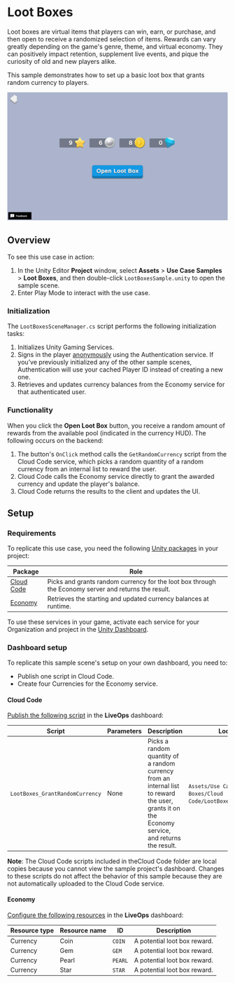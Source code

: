 # Loot Boxes

Loot boxes are virtual items that players can win, earn, or purchase, and then open to receive a randomized selection of items. Rewards can vary greatly depending on the game's genre, theme, and virtual economy. They can positively impact retention, supplement live events, and pique the curiosity of old and new players alike.

This sample demonstrates how to set up a basic loot box that grants random currency to players.

![Loot Boxes scene](Documentation~/Loot_Boxes_Scene.png)

## Overview

To see this use case in action:

1. In the Unity Editor **Project** window, select **Assets** > **Use Case Samples** > **Loot Boxes**, and then double-click `LootBoxesSample.unity` to open the sample scene.
2. Enter Play Mode to interact with the use case.


### Initialization

The `LootBoxesSceneManager.cs` script performs the following initialization tasks:

1. Initializes Unity Gaming Services.
2. Signs in the player [anonymously](https://docs.unity.com/authentication/UsingAnonSignIn.html) using the Authentication service. If you’ve previously initialized any of the other sample scenes, Authentication will use your cached Player ID instead of creating a new one.
3. Retrieves and updates currency balances from the Economy service for that authenticated user.


### Functionality

When you click the **Open Loot Box** button, you receive a random amount of rewards from the available pool (indicated in the currency HUD). The following occurs on the backend:

1. The button's `OnClick` method calls the `GetRandomCurrency` script from the Cloud Code service, which picks a random quantity of a random currency from an internal list to reward the user.
2. Cloud Code calls the Economy service directly to grant the awarded currency and update the player's balance.
3. Cloud Code returns the results to the client and updates the UI.


## Setup


### Requirements

To replicate this use case, you need the following [Unity packages](https://docs.unity3d.com/Manual/Packages.html) in your project:

| **Package**                                     | **Role**                                                                                             |
| ----------------------------------------------- | ---------------------------------------------------------------------------------------------------- |
| [Cloud Code](https://docs.unity.com/Cloud-Code) | Picks and grants random currency for the loot box through the Economy server and returns the result. |
| [Economy](https://docs.unity.com/Economy)       | Retrieves the starting and updated currency balances at runtime.                                     |

To use these services in your game, activate each service for your Organization and project in the [Unity Dashboard](https://dashboard.unity3d.com/).


### Dashboard setup

To replicate this sample scene's setup on your own dashboard, you need to:

- Publish one script in Cloud Code.
- Create four Currencies for the Economy service.


#### Cloud Code

[Publish the following script](https://docs.unity.com/cloud-code/implementation.html#Writing_your_first_script) in the **LiveOps** dashboard:

| **Script**                       | **Parameters** | **Description**                                                                                                                                  | **Location in project**                                                          |
|----------------------------------| -------------- | ------------------------------------------------------------------------------------------------------------------------------------------------ |----------------------------------------------------------------------------------|
| `LootBoxes_GrantRandomCurrency`  | None           | Picks a random quantity of a random currency from an internal list to reward the user, grants it on the Economy service, and returns the result. | `Assets/Use Case Samples/Loot Boxes/Cloud Code/LootBoxes_GrantRandomCurrency.js` |



**Note**: The Cloud Code scripts included in theCloud Code folder are local copies because you cannot view the sample project's dashboard. Changes to these scripts do not affect the behavior of this sample because they are not automatically uploaded to the Cloud Code service.


#### Economy

[Configure the following resources](https://docs.unity.com/economy/) in the **LiveOps** dashboard:

| **Resource type** | **Resource name** | **ID**   | **Description**              |
| ----------------- | ----------------- |----------| ---------------------------- |
| Currency          | Coin              | `COIN`   | A potential loot box reward. |
| Currency          | Gem               | `GEM`    | A potential loot box reward. |
| Currency          | Pearl             | `PEARL`  | A potential loot box reward. |
| Currency          | Star              | `STAR`   | A potential loot box reward. |
